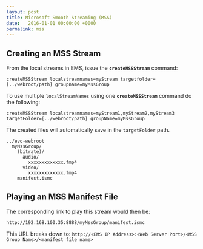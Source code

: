```yaml
---
layout: post
title: Microsoft Smooth Streaming (MSS)
date:   2016-01-01 00:00:00 +0000
permalink: mss
---
```


## Creating an MSS Stream

From the local streams in EMS, issue the **`createMSSStream`** command:

``` 
createMSSStream localstreamnames=myStream targetfolder=[../webroot/path] groupname=myMssGroup
```

To use multiple `localStreamNames` using one **`createMSSStream`** command do the following:

``` 
createMSSStream localstreamnames=myStream1,myStream2,myStream3 targetFolder=[../webroot/path] groupName=myMssGroup
```

The created files will automatically save in the `targetFolder` path.

``` 
../evo-webroot  
  myMssGroup/
    (bitrate)/
      audio/
        xxxxxxxxxxxxx.fmp4
      video/
        xxxxxxxxxxxxx.fmp4
    manifest.ismc
```



## Playing an MSS Manifest File

The corresponding link to play this stream would then be:

``` 
http://192.168.100.35:8888/myMssGroup/manifest.ismc
```

This URL breaks down to: `http://<EMS IP Address>:<Web Server Port>/<MSS Group Name>/<manifest file name>`